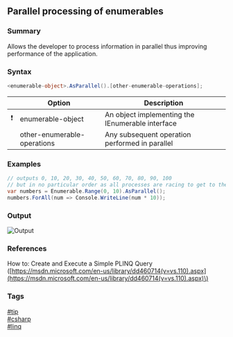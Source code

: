## Parallel processing of enumerables

### Summary
Allows the developer to process information in parallel thus improving performance of the application.  

### Syntax
```csharp
<enumerable-object>.AsParallel().[other-enumerable-operations];
```

|               | Option                      | Description                                      |
| :-----------: | --------------------------- | ------------------------------------------------ |
| :exclamation: | enumerable-object           | An object implementing the IEnumerable interface |
|               | other-enumerable-operations | Any subsequent operation performed in parallel   |

### Examples
```csharp
// outputs 0, 10, 20, 30, 40, 50, 60, 70, 80, 90, 100
// but in no particular order as all processes are racing to get to the Console.WriteLine statement
var numbers = Enumerable.Range(0, 10).AsParallel();
numbers.ForAll(num => Console.WriteLine(num * 10)); 
```  

### Output
![Output](https://cloud.githubusercontent.com/assets/19519411/20216542/e2e09db0-a7e0-11e6-8ce6-0457f1f8331b.png)  

### References
How to: Create and Execute a Simple PLINQ Query \([https://msdn.microsoft.com/en-us/library/dd460714(v=vs.110).aspx](https://msdn.microsoft.com/en-us/library/dd460714(v=vs.110).aspx)\)  

### Tags  
[#tip](../../tips.md)  
[#csharp](../csharp.md)  
[#linq](linq.md)  
